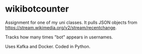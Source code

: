 # wikibotcounter

Assignment for one of my uni classes. It pulls JSON objects from https://stream.wikimedia.org/v2/stream/recentchange. 

Tracks how many times "bot" appears in usernames.

Uses Kafka and Docker. Coded in Python.
